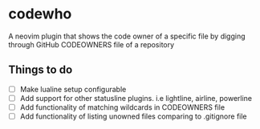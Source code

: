 # codewho

A neovim plugin that shows the code owner of a specific file by digging through GitHub CODEOWNERS file of a repository

## Things to do

- [ ] Make lualine setup configurable
- [ ] Add support for other statusline plugins. i.e lightline, airline, powerline
- [ ] Add functionality of matching wildcards in CODEOWNERS file
- [ ] Add functionality of listing unowned files comparing to .gitignore file
